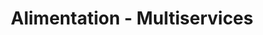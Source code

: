 ---
title: "Alimentation - Multiservices"
url: /archigny/alimentation-multiservices/
shop: commodité
---